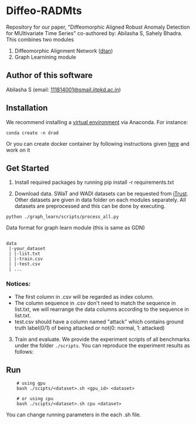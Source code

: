 # Diffeo-RADMts

Repository for our paper, "Diffeomorphic Aligned Robust Anomaly Detection for MUltivariate Time Series" co-authored by: Abilasha S, Sahely Bhadra. This combines two modules 
1) Diffeomorphic Alignment Network ([dtan](https://github.com/BGU-CS-VIL/dtan))
2) Graph Learnining module

## Author of this software
Abilasha S (email: 111814001@smail.iitpkd.ac.in)


## Installation
We recommend installing a [virtual environment](https://docs.conda.io/projects/conda/en/latest/user-guide/tasks/manage-environments.html#creating-an-environment-with-commands) via Anaconda.
For instance:
```
conda create -n drad
```
Or you can create docker container by following instructions given [here](https://docs.nvidia.com/datacenter/cloud-native/container-toolkit/install-guide.html) and work on it

## Get Started

1. Install required packages by running
pip install -r requirements.txt

2. Download data. SWaT and WADI datasets can be requested from [iTrust](https://itrust.sutd.edu.sg/). Other datasets are given in data folder on each modules separately. All datasets are preprocessed and this can be done by executing.
```
python ./graph_learn/scripts/process_all.py
```
Data format for graph learn module (this is same as GDN)
```

data
 |-your_dataset
 | |-list.txt
 | |-train.csv
 | |-test.csv
 | ...

```

### Notices:
* The first column in .csv will be regarded as index column. 
* The column sequence in .csv don't need to match the sequence in list.txt, we will rearrange the data columns according to the sequence in list.txt.
* test.csv should have a column named "attack" which contains ground truth label(0/1) of being attacked or not(0: normal, 1: attacked)

3. Train and evaluate. We provide the experiment scripts of all benchmarks under the folder `./scripts`. You can reproduce the experiment results as follows:

## Run
```
    # using gpu
    bash ./scipts/<dataset>.sh <gpu_id> <dataset>

    # or using cpu
    bash ./scipts/<dataset>.sh cpu <dataset>
```
You can change running parameters in the each .sh file.

